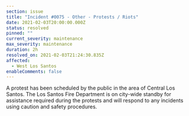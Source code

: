 ```yaml
---
section: issue
title: "Incident #0075 - Other - Protests / Riots"
date: 2021-02-03T20:00:00.000Z
status: resolved
pinned: ""
current_severity: maintenance
max_severity: maintenance
duration: 2h
resolved_on: 2021-02-03T21:24:30.835Z
affected:
  - West Los Santos
enableComments: false
---
```

A protest has been scheduled by the public in the area of Central Los Santos. The Los Santos Fire Department is on city-wide standby for assistance required during the protests and will respond to any incidents using caution and safety procedures.